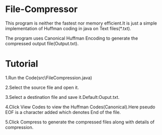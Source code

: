 # File-Compressor
This program is neither the fastest nor memory efficient.It is just a simple implementation of Huffman coding in java on Text files(*.txt).

The program uses Canonical Huffman Encoding to generate the compressed output file(Output.txt).
# Tutorial
1.Run the Code(src\FileCompression.java)

2.Select the source file and open it.

3.Select a destination file and save it.Default:Ouput.txt.

4.Click View Codes to view the Huffman Codes(Canonical).Here pseudo EOF is a character added which denotes End of the file.

5.Click Compress to generate the compressed files along with details of compression.
